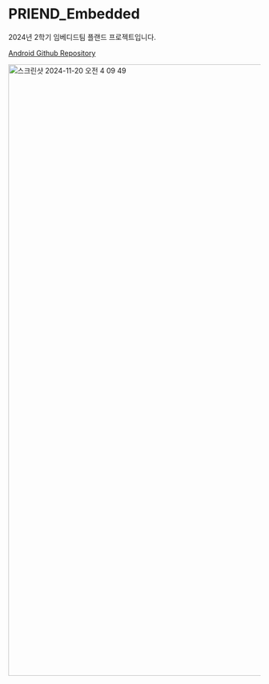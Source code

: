 # PRIEND_Embedded
2024년 2학기 임베디드팀 플랜드 프로젝트입니다.

[Android Github Repository](https://github.com/Zepelown/Priend)

<img width="1223" alt="스크린샷 2024-11-20 오전 4 09 49" src="https://github.com/user-attachments/assets/c1860444-f383-418a-8381-9649afc8f694">
